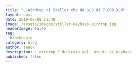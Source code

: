 ```yaml
---
title: "L'Airdrop di Stellar che da più di 7.000 XLM"
layout: post
date: 2019-09-09 22:40
image: /assets/images/stellar-keybase-airdrop.jpg
headerImage: false
tag:
- blockchain
category: blog
author: jaack
description: L'airdrop è dedicato agli utenti di Keybase
published: false
---
```


